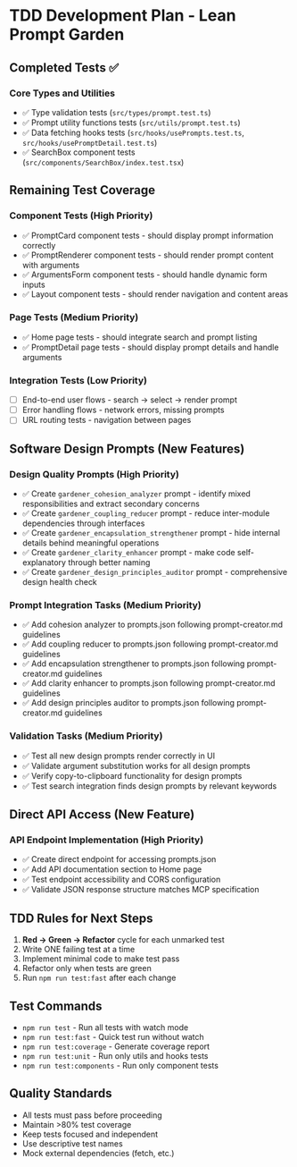 # TDD Development Plan - Lean Prompt Garden

## Completed Tests ✅

### Core Types and Utilities
- ✅ Type validation tests (`src/types/prompt.test.ts`)
- ✅ Prompt utility functions tests (`src/utils/prompt.test.ts`) 
- ✅ Data fetching hooks tests (`src/hooks/usePrompts.test.ts`, `src/hooks/usePromptDetail.test.ts`)
- ✅ SearchBox component tests (`src/components/SearchBox/index.test.tsx`)

## Remaining Test Coverage

### Component Tests (High Priority)
- ✅ PromptCard component tests - should display prompt information correctly
- ✅ PromptRenderer component tests - should render prompt content with arguments
- ✅ ArgumentsForm component tests - should handle dynamic form inputs
- ✅ Layout component tests - should render navigation and content areas

### Page Tests (Medium Priority)
- ✅ Home page tests - should integrate search and prompt listing
- ✅ PromptDetail page tests - should display prompt details and handle arguments

### Integration Tests (Low Priority)
- [ ] End-to-end user flows - search → select → render prompt
- [ ] Error handling flows - network errors, missing prompts
- [ ] URL routing tests - navigation between pages

## Software Design Prompts (New Features)

### Design Quality Prompts (High Priority)
- ✅ Create `gardener_cohesion_analyzer` prompt - identify mixed responsibilities and extract secondary concerns
- ✅ Create `gardener_coupling_reducer` prompt - reduce inter-module dependencies through interfaces
- ✅ Create `gardener_encapsulation_strengthener` prompt - hide internal details behind meaningful operations
- ✅ Create `gardener_clarity_enhancer` prompt - make code self-explanatory through better naming
- ✅ Create `gardener_design_principles_auditor` prompt - comprehensive design health check

### Prompt Integration Tasks (Medium Priority)
- ✅ Add cohesion analyzer to prompts.json following prompt-creator.md guidelines
- ✅ Add coupling reducer to prompts.json following prompt-creator.md guidelines
- ✅ Add encapsulation strengthener to prompts.json following prompt-creator.md guidelines
- ✅ Add clarity enhancer to prompts.json following prompt-creator.md guidelines
- ✅ Add design principles auditor to prompts.json following prompt-creator.md guidelines

### Validation Tasks (Medium Priority)
- ✅ Test all new design prompts render correctly in UI
- ✅ Validate argument substitution works for all design prompts
- ✅ Verify copy-to-clipboard functionality for design prompts
- ✅ Test search integration finds design prompts by relevant keywords

## Direct API Access (New Feature)

### API Endpoint Implementation (High Priority)
- ✅ Create direct endpoint for accessing prompts.json
- ✅ Add API documentation section to Home page
- ✅ Test endpoint accessibility and CORS configuration
- ✅ Validate JSON response structure matches MCP specification

## TDD Rules for Next Steps

1. **Red → Green → Refactor** cycle for each unmarked test
2. Write ONE failing test at a time
3. Implement minimal code to make test pass
4. Refactor only when tests are green
5. Run `npm run test:fast` after each change

## Test Commands

- `npm run test` - Run all tests with watch mode
- `npm run test:fast` - Quick test run without watch
- `npm run test:coverage` - Generate coverage report
- `npm run test:unit` - Run only utils and hooks tests
- `npm run test:components` - Run only component tests

## Quality Standards

- All tests must pass before proceeding
- Maintain >80% test coverage
- Keep tests focused and independent
- Use descriptive test names
- Mock external dependencies (fetch, etc.)